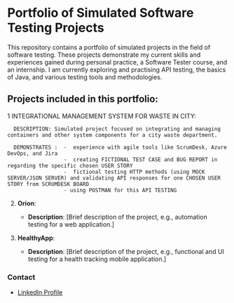 # Portfolio of Simulated Software Testing Projects

This repository contains a portfolio of simulated projects in the field of software testing.
These projects demonstrate my current skills and experiences gained during personal practice, a Software Tester course, and an internship.
I am currently exploring and practising API testing, the basics of Java, and various testing tools and methodologies.


## Projects included in this portfolio:

1 INTEGRATIONAL  MANAGEMENT SYSTEM FOR WASTE IN CITY: 

      DESCRIPTION: Simulated project focused on integrating and managing containers and other system components for a city waste department.

      DEMONSTRATES :  -  experience with agile tools like ScrumDesk, Azure DevOps, and Jira
                      -  creating FICTIONAL TEST CASE and BUG REPORT in regarding the specific chosen USER STORY
                      -  fictional testing HTTP methods (using MOCK SERVER/JSON SERVER) and validating API responses for one CHOSEN USER STORY from SCRUMDESK BOARD
                      - using POSTMAN for this API TESTING
                
            

2. **Orion**:
   - **Description**: [Brief description of the project, e.g., automation testing for a web application.]

3. **HealthyApp**:
   - **Description**: [Brief description of the project, e.g., functional and UI testing for a health tracking mobile application.]

### Contact
- [LinkedIn Profile](https://www.linkedin.com/in/your-profile)

